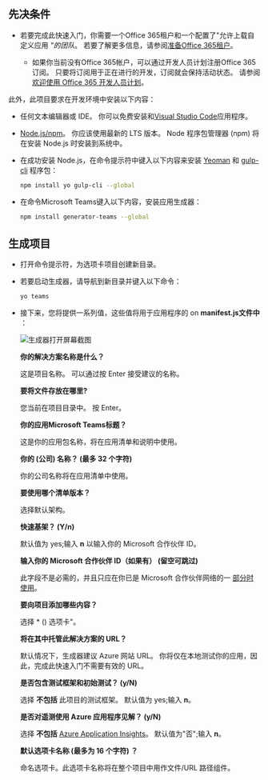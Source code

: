 ## <a name="prerequisites"></a>先决条件

- 若要完成此快速入门，你需要一个Office 365租户和一个配置了"允许上载自定义应用 *"的团队*。 若要了解更多信息，请参阅[准备Office 365租户](~/concepts/build-and-test/prepare-your-o365-tenant.md)。

  - 如果你当前没有Office 365帐户，可以通过开发人员计划注册Office 365订阅。 只要将订阅用于正在进行的开发，订阅就会保持活动状态。 请参阅[欢迎使用 Office 365 开发人员计划](/office/developer-program/microsoft-365-developer-program)。

此外，此项目要求在开发环境中安装以下内容：

- 任何文本编辑器或 IDE。 你可以免费安装和[Visual Studio Code](https://code.visualstudio.com/download)应用程序。

- [Node.js/npm](https://nodejs.org/en/)。 你应该使用最新的 LTS 版本。 Node 程序包管理器 (npm) 将在安装 Node.js 时安装到系统中。

- 在成功安装 Node.js，在命令提示符中键入以下内容来安装 [Yeoman](https://yeoman.io/) 和 [gulp-cli](https://www.npmjs.com/package/gulp-cli) 程序包：

    ```bash
    npm install yo gulp-cli --global
    ```

- 在命令Microsoft Teams键入以下内容，安装应用生成器：

    ```bash
    npm install generator-teams --global
    ```

## <a name="generate-your-project"></a>生成项目

- 打开命令提示符，为选项卡项目创建新目录。

- 若要启动生成器，请导航到新目录并键入以下命令：

    ```bash
    yo teams
    ```

- 接下来，您将提供一系列值，这些值将用于应用程序的 on **manifest.js文件中** ：

    ![生成器打开屏幕截图](/microsoftteams/platform/assets/images/tab-images/teamsTabScreenshot.PNG)

    **你的解决方案名称是什么？**

    这是项目名称。 可以通过按 Enter 接受建议的名称。

    **要将文件存放在哪里?**

    您当前在项目目录中。 按 Enter。

    **你的应用Microsoft Teams标题？**

    这是你的应用包名称，将在应用清单和说明中使用。

    **你的 (公司) 名称？ (最多 32 个字符)**

    你的公司名称将在应用清单中使用。

    **要使用哪个清单版本？**

    选择默认架构。

    **快速基架？ (Y/n)**

    默认值为 yes;输入 **n** 以输入你的 Microsoft 合作伙伴 ID。

    **输入你的 Microsoft 合作伙伴 ID（如果有） (留空可跳过)**

    此字段不是必需的，并且只应在你已是 Microsoft 合作伙伴网络的一 [部分时使用](https://partner.microsoft.com)。

    **要向项目添加哪些内容？**

    选择 &ast; () 选项卡"。

    **将在其中托管此解决方案的 URL？**

    默认情况下，生成器建议 Azure 网站 URL。 你将仅在本地测试你的应用，因此，完成此快速入门不需要有效的 URL。

    **是否包含测试框架和初始测试？ (y/N)**

    选择 **不包括** 此项目的测试框架。 默认值为 yes;输入 **n**。

    **是否对遥测使用 Azure 应用程序见解？ (y/N)**

    选择 **不包括** [Azure Application Insights](/azure/azure-monitor/app/app-insights-overview)。 默认值为"否";输入 **n**。

    **默认选项卡名称 (最多为 16 个字符) ？**

    命名选项卡。此选项卡名称将在整个项目中用作文件/URL 路径组件。
